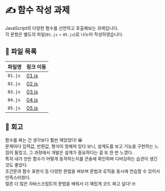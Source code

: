 # ✍️ 함수 작성 과제

JavaScript의 다양한 함수를 선언하고 호출해보는 과제입니다.  
각 문항은 별도의 파일(`01.js` ~ `05.js`)로 나누어 작성하였습니다.

## 📁 파일 목록

| 파일명  | 링크 이동                           |
| ------- | ----------------------------------- |
| `01.js` | [01.js](/week01/02_functions/01.js) |
| `02.js` | [02.js](/week01/02_functions/02.js) |
| `03.js` | [03.js](/week01/02_functions/03.js) |
| `04.js` | [04.js](/week01/02_functions/04.js) |
| `05.js` | [05.js](/week01/02_functions/05.js) |

## 💭 회고

함수를 짜는 건 생각보다 훨씬 재밌었다! 😁  
문제마다 입력값, 반환값, 형식이 정해져 있다 보니, 설계도를 보고 기능을 구현하는 느낌이 들었고, 그 과정에서 개발은 설계가 중요하다는 걸 또 한 번 느꼈다.  
특히 내가 만든 함수가 어떻게 동작하는지를 콘솔에 확인하며 디버깅하는 습관이 생긴 것도 좋았다.  
조건문과 함수 표현식 등 다양한 문법을 써보며 문법과 로직을 동시에 연습할 수 있어서 만족스러웠다.  
얼른 더 많은 자바스크립트의 문법을 배워서 더 재밌게 코드 짜고 싶다! 🤓
